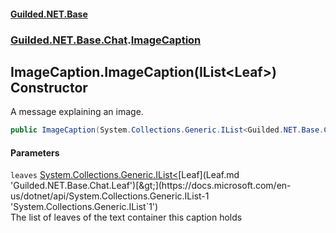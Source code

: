 #### [Guilded.NET.Base](Guilded_NET_Base.md 'Guilded.NET.Base')
### [Guilded.NET.Base.Chat](Guilded_NET_Base.md#Guilded_NET_Base_Chat 'Guilded.NET.Base.Chat').[ImageCaption](ImageCaption.md 'Guilded.NET.Base.Chat.ImageCaption')
## ImageCaption.ImageCaption(IList&lt;Leaf&gt;) Constructor
A message explaining an image.  
```csharp
public ImageCaption(System.Collections.Generic.IList<Guilded.NET.Base.Chat.Leaf> leaves);
```
#### Parameters
<a name='Guilded_NET_Base_Chat_ImageCaption_ImageCaption(System_Collections_Generic_IList_Guilded_NET_Base_Chat_Leaf_)_leaves'></a>
`leaves` [System.Collections.Generic.IList&lt;](https://docs.microsoft.com/en-us/dotnet/api/System.Collections.Generic.IList-1 'System.Collections.Generic.IList`1')[Leaf](Leaf.md 'Guilded.NET.Base.Chat.Leaf')[&gt;](https://docs.microsoft.com/en-us/dotnet/api/System.Collections.Generic.IList-1 'System.Collections.Generic.IList`1')  
The list of leaves of the text container this caption holds
  
